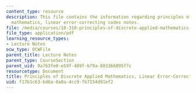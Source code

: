 ```yaml
---
content_type: resource
description: This file contains the information regarding principles of discrete applied
  mathematics, linear error-correcting codes notes.
file: /media/courses/18-310-principles-of-discrete-applied-mathematics-fall-2013/f17b1c63bd6a0a0a4cc9fb7154d91ef2_MIT18_310F13_Ch22.pdf
file_type: application/pdf
learning_resource_types:
- Lecture Notes
ocw_type: OCWFile
parent_title: Lecture Notes
parent_type: CourseSection
parent_uid: 9a763fe0-e59f-409f-b79a-803366095f7c
resourcetype: Document
title: Principles of Discrete Applied Mathematics, Linear Error-Correcting Codes Notes
uid: f17b1c63-bd6a-0a0a-4cc9-fb7154d91ef2
---
```

